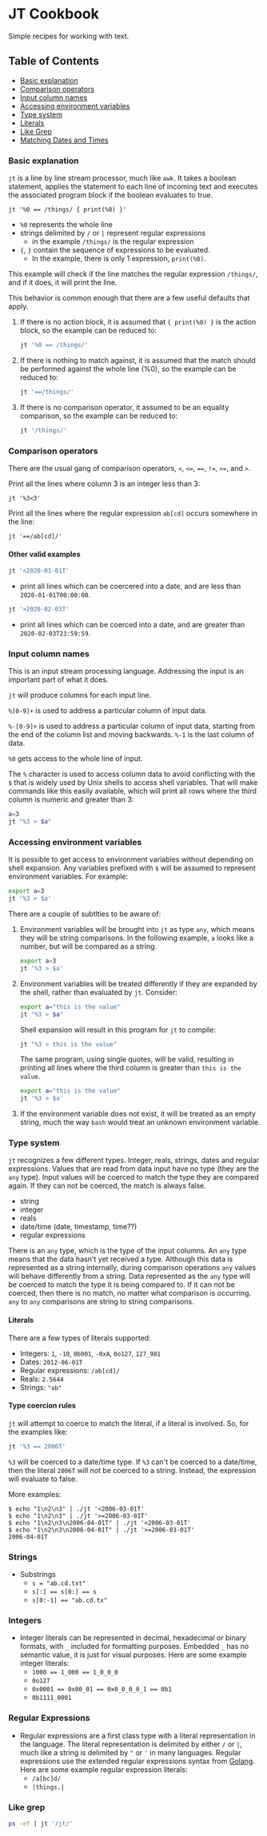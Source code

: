# JT Cookbook

Simple recipes for working with text.

## Table of Contents

- [Basic explanation](#basic-explanation)
- [Comparison operators](#comparison-operators)
- [Input column names](#input-column-names)
- [Accessing environment variables](#accessing-environment-variables)
- [Type system](#type-system)
- [Literals](#literals)
- [Like Grep](#like-grep)
- [Matching Dates and Times](#matching-dates-and-times)

### Basic explanation

`jt` is a line by line stream processor, much like `awk`. It takes a boolean
statement, applies the statement to each line of incoming text and executes the
associated program block if the boolean evaluates to true.

    jt '%0 == /things/ { print(%0) }'

- `%0` represents the whole line
- strings delimited by `/` or `|` represent regular expressions
    - in the example `/things/` is the regular expression
- `{`, `}` contain the sequence of expressions to be evaluated.
    - In the example, there is only 1 expression, `print(%0)`.

This example will check if the line matches the regular expression `/things/`,
and if it does, it will print the line.

This behavior is common enough that there are a few useful defaults that apply.

1. If there is no action block, it is assumed that `{ print(%0) }` is the
   action block, so the example can be reduced to:

    ```sh
    jt '%0 == /things/'
    ```

1. If there is nothing to match against, it is assumed that the match should be
   performed against the whole line (%0), so the example can be reduced to:

    ```sh
    jt '==/things/'
    ```

1. If there is no comparison operator, it assumed to be an equality comparison,
   so the example can be reduced to:

    ```sh
    jt '/things/'
    ```

### Comparison operators

There are the usual gang of comparison operators, `<`, `<=`, `==`, `!=`, `>=`,
and `>`.

Print all the lines where column 3 is an integer less than 3:

    jt '%3<3'

Print all the lines where the regular expression `ab[cd]` occurs somewhere in the line:

    jt '==/ab[cd]/'

#### Other valid examples

```sh
jt '<2020-01-01T'
```

- print all lines which can be coercered into a date, and are less than
  `2020-01-01T00:00:00`.

```sh
jt '>2020-02-03T'
```

- print all lines which can be coerced into a date, and are greater than
  `2020-02-03T23:59:59`.

### Input column names

This is an input stream processing language. Addressing the input is an
important part of what it does.

`jt` will produce columns for each input line.

`%[0-9]+` is used to address a particular column of input data.

`%-[0-9]+` is used to address a particular column of input data, starting from
the end of the column list and moving backwards. `%-1` is the last column of
data.

`%0` gets access to the whole line of input.

The `%` character is used to access column data to avoid conflicting with the
`$` that is widely used by Unix shells to access shell variables. That will
make commands like this easily available, which will print all rows where the
third column is numeric and greater than 3:

```sh
a=3
jt "%3 > $a"
```

### Accessing environment variables

It is possible to get access to environment variables without depending on
shell expansion. Any variables prefixed with `$` will be assumed to represent
environment variables. For example:

```sh
export a=3
jt '%3 > $a'
```

There are a couple of subtlties to be aware of:

1.  Environment variables will be brought into `jt` as type `any`, which means
    they will be string comparisons. In the following example, `a` looks like
    a number, but will be compared as a string.
    ```sh
    export a=3
    jt '%3 > $a'
    ```

2.  Environment variables will be treated differently if they are expanded by
    the shell, rather than evaluated by `jt`. Consider:
    ```sh
    export a="this is the value"
    jt "%3 > $a"
    ```

    Shell expansion will result in this program for `jt` to compile:
    ```sh
    jt "%3 > this is the value"
    ```

    The same program, using single quotes, will be valid, resulting in printing
    all lines where the third column is greater than `this is the value`.
    ```sh
    export a="this is the value"
    jt '%3 > $a'
    ```

3.  If the environment variable does not exist, it will be treated as an empty
    string, much the way `bash` would treat an unknown environment variable.

### Type system

`jt` recognizes a few different types. Integer, reals, strings, dates and
regular expressions. Values that are read from data input have no type (they
are the `any` type). Input values will be coerced to match the type they are
compared again. If they can not be coerced, the match is always false.

- string
- integer
- reals
- date/time (date, timestamp, time??)
- regular expressions

There is an `any` type, which is the type of the input columns. An `any` type
means that the data hasn't yet received a type. Although this data is
represented as a string internally, during comparison operations `any` values
will behave differently from a string. Data represented as the `any` type will
be coerced to match the type it is being compared to. If it can not be coerced,
then there is no match, no matter what comparison is occurring.  `any` to `any`
comparisons are string to string comparisons.

#### Literals

There are a few types of literals supported:

-   Integers: `1`, `-10`, `0b001`, `-0xA`, `0o127`, `127_981`
-   Dates: `2012-06-01T`
-   Regular expressions: `/ab[cd]/`
-   Reals: `2.5644`
-   Strings: `"ab"`

#### Type coercion rules

`jt` will attempt to coerce to match the literal, if a literal is involved. So,
for the examples like:

```sh
jt '%3 == 2006T'
```

`%3` will be coerced to a date/time type. If `%3` can't be coerced to a
date/time, then the literal `2006T` will _not_ be coerced to a string. Instead,
the expression will evaluate to false.

More examples:

```
$ echo "1\n2\n3" | ./jt '<2006-03-01T'
$ echo "1\n2\n3" | ./jt '>=2006-03-01T'
$ echo "1\n2\n3\n2006-04-01T" | ./jt '<2006-03-01T'
$ echo "1\n2\n3\n2006-04-01T" | ./jt '>=2006-03-01T'
2006-04-01T
```

### Strings

- Substrings
    - `s = "ab.cd.txt"`
    - `s[:] == s[0:] == s`
    - `s[0:-1] == "ab.cd.tx"`

### Integers

- Integer literals can be represented in decimal, hexadecimal or binary
  formats, with `_` included for formatting purposes. Embedded `_` has no
  semantic value, it is just for visual purposes. Here are some example integer
  literals:
    - `1000 == 1_000 == 1_0_0_0`
    - `0o127`
    - `0x0001 == 0x00_01 == 0x0_0_0_0_1 == 0b1`
    - `0b1111_0001`

### Regular Expressions

- Regular expressions are a first class type with a literal representation in
  the language. The literal representation is delimited by either `/` or `|`,
  much like a string is delimited by `"` or `'` in many languages. Regular
  expressions use the extended regular expressions syntax from
  [Golang](https://golang.org/pkg/regexp/syntax/). Here are some example
  regular expression literals:
    - `/a[bc]d/`
    - `|things.|`

### Like grep

```sh
ps -ef | jt '/jt/'
```
